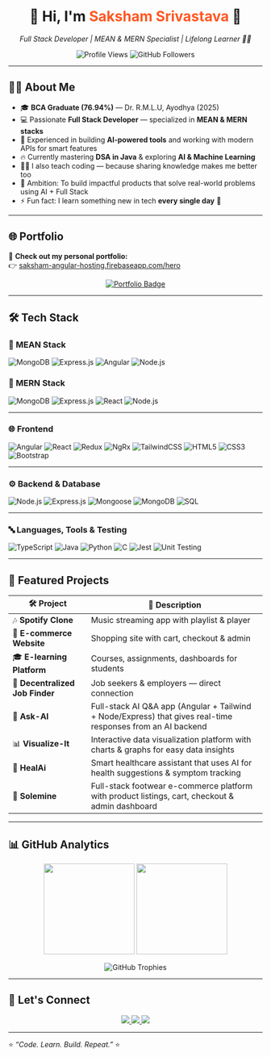 <h1 align="center">🚀 Hi, I'm <span style="color:#FF5722;">Saksham Srivastava</span> 👋</h1>

<p align="center">
  <em>Full Stack Developer | MEAN & MERN Specialist | Lifelong Learner 👨‍💻</em>
</p>

<p align="center">
  <img src="https://komarev.com/ghpvc/?username=yaxxhsri7444&label=Profile%20Views&color=blueviolet&style=flat" alt="Profile Views" />
  <img src="https://img.shields.io/github/followers/yaxxhsri7444?label=Followers&style=social" alt="GitHub Followers" />
</p>

---

## 🧑‍💻 About Me  

- 🎓 **BCA Graduate (76.94%)** — Dr. R.M.L.U, Ayodhya (2025)  
- 💻 Passionate **Full Stack Developer** — specialized in **MEAN & MERN stacks**  
- 🧩 Experienced in building **AI-powered tools** and working with modern APIs for smart features  
- 🔥 Currently mastering **DSA in Java** & exploring **AI & Machine Learning**
- 🧑‍🏫 I also teach coding — because sharing knowledge makes me better too  
- 🚀 Ambition: To build impactful products that solve real-world problems using AI + Full Stack  
- ⚡ Fun fact: I learn something new in tech **every single day** 🌱

---

## 🌐 Portfolio  

🎨 **Check out my personal portfolio:**  
👉 [saksham-angular-hosting.firebaseapp.com/hero](https://saksham-angular-hosting.firebaseapp.com/hero)  

<p align="center">
  <a href="https://saksham-angular-hosting.firebaseapp.com/hero" target="_blank">
    <img src="https://img.shields.io/badge/🌐 Visit Portfolio-FF5722?style=for-the-badge&logoColor=white" alt="Portfolio Badge">
  </a>
</p>

---

## 🛠 Tech Stack  

### 🧩 MEAN Stack  
![MongoDB](https://img.shields.io/badge/MongoDB-4EA94B?style=for-the-badge&logo=mongodb&logoColor=white)
![Express.js](https://img.shields.io/badge/Express.js-000000?style=for-the-badge&logo=express&logoColor=white)
![Angular](https://img.shields.io/badge/Angular-E23237?style=for-the-badge&logo=angular&logoColor=white)
![Node.js](https://img.shields.io/badge/Node.js-339933?style=for-the-badge&logo=nodedotjs&logoColor=white)

### 🧠 MERN Stack  
![MongoDB](https://img.shields.io/badge/MongoDB-4EA94B?style=for-the-badge&logo=mongodb&logoColor=white)
![Express.js](https://img.shields.io/badge/Express.js-000000?style=for-the-badge&logo=express&logoColor=white)
![React](https://img.shields.io/badge/React-61DAFB?style=for-the-badge&logo=react&logoColor=black)
![Node.js](https://img.shields.io/badge/Node.js-339933?style=for-the-badge&logo=nodedotjs&logoColor=white)

---

### 🌐 Frontend  
![Angular](https://img.shields.io/badge/Angular-E23237?style=for-the-badge&logo=angular&logoColor=white)
![React](https://img.shields.io/badge/React-61DAFB?style=for-the-badge&logo=react&logoColor=black)
![Redux](https://img.shields.io/badge/Redux-764ABC?style=for-the-badge&logo=redux&logoColor=white)
![NgRx](https://img.shields.io/badge/NgRx-BA2BD2?style=for-the-badge&logo=ngrx&logoColor=white)
![TailwindCSS](https://img.shields.io/badge/TailwindCSS-06B6D4?style=for-the-badge&logo=tailwindcss&logoColor=white)
![HTML5](https://img.shields.io/badge/HTML5-FF5733?style=for-the-badge&logo=html5&logoColor=white)
![CSS3](https://img.shields.io/badge/CSS3-264de4?style=for-the-badge&logo=css3&logoColor=white)
![Bootstrap](https://img.shields.io/badge/Bootstrap-563D7C?style=for-the-badge&logo=bootstrap&logoColor=white)

---

### ⚙️ Backend & Database  
![Node.js](https://img.shields.io/badge/Node.js-339933?style=for-the-badge&logo=nodedotjs&logoColor=white)
![Express.js](https://img.shields.io/badge/Express.js-000000?style=for-the-badge&logo=express&logoColor=white)
![Mongoose](https://img.shields.io/badge/Mongoose-800?style=for-the-badge&logo=mongoose&logoColor=white)
![MongoDB](https://img.shields.io/badge/MongoDB-4EA94B?style=for-the-badge&logo=mongodb&logoColor=white)
![SQL](https://img.shields.io/badge/SQL-025E8C?style=for-the-badge&logo=database&logoColor=white)

---

### 🔤 Languages, Tools & Testing  
![TypeScript](https://img.shields.io/badge/TypeScript-3178C6?style=for-the-badge&logo=typescript&logoColor=white)
![Java](https://img.shields.io/badge/Java-ED8B00?style=for-the-badge&logo=openjdk&logoColor=white)
![Python](https://img.shields.io/badge/Python-3670A0?style=for-the-badge&logo=python&logoColor=ffdd54)
![C](https://img.shields.io/badge/C-00599C?style=for-the-badge&logo=c&logoColor=white)
![Jest](https://img.shields.io/badge/Jest-C21325?style=for-the-badge&logo=jest&logoColor=white)
![Unit Testing](https://img.shields.io/badge/Unit%20Testing-FF4081?style=for-the-badge&logo=testinglibrary&logoColor=white)

---

## 📌 Featured Projects  

| 🛠 Project | 🌟 Description |
|-----------|---------------|
| 🎶 **Spotify Clone** | Music streaming app with playlist & player |
| 🛒 **E-commerce Website** | Shopping site with cart, checkout & admin |
| 🎓 **E-learning Platform** | Courses, assignments, dashboards for students |
| 💼 **Decentralized Job Finder** | Job seekers & employers — direct connection |
| 🤖 **Ask-AI** | Full-stack AI Q&A app (Angular + Tailwind + Node/Express) that gives real-time responses from an AI backend |
| 📊 **Visualize-It** | Interactive data visualization platform with charts & graphs for easy data insights |
| 🏥 **HealAi** | Smart healthcare assistant that uses AI for health suggestions & symptom tracking |
| 👟 **Solemine** | Full-stack footwear e-commerce platform with product listings, cart, checkout & admin dashboard |


---

## 📊 GitHub Analytics  

<p align="center">
  <img src="https://github-readme-stats.vercel.app/api?username=yaxxhsri7444&show_icons=true&theme=tokyonight" height="180" />
  <img src="https://github-readme-stats.vercel.app/api/top-langs/?username=yaxxhsri7444&layout=compact&theme=tokyonight" height="180" />
</p>

<p align="center">
  <img src="https://github-profile-trophy.vercel.app/?username=yaxxhsri7444&theme=tokyonight&no-frame=true&margin-w=5" alt="GitHub Trophies" />
</p>

---

## 🤝 Let's Connect  

<p align="center">
  <a href="https://www.linkedin.com/in/saksham-srivastava-343088255" target="_blank">
    <img src="https://img.shields.io/badge/LinkedIn-0077B5?style=for-the-badge&logo=linkedin&logoColor=white" />
  </a>
  <a href="https://github.com/yaxxhsri7444" target="_blank">
    <img src="https://img.shields.io/badge/GitHub-100000?style=for-the-badge&logo=github&logoColor=white" />
  </a>
  <a href="mailto:srivastavasaksham243@gmail.com">
    <img src="https://img.shields.io/badge/Gmail-D14836?style=for-the-badge&logo=gmail&logoColor=white" />
  </a>
</p>

---

⭐ *“Code. Learn. Build. Repeat.”* ⭐